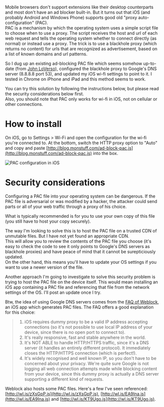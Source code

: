 
Mobile browsers don't support extensions like their desktop counterparts and most don't have an ad blocker built-in. But it turns out that iOS (and probably Android and Windows Phone) supports good old "proxy auto-configuration" (PAC).  
PAC is a mechanism by which the operating system uses a simple script file to choose when to use a proxy. The script receives the host and url of each web request and tells the operating system whether to connect directly (as normal) or instead use a proxy. The trick is to use a blackhole proxy (which returns no content) for urls that are recognized as advertisement, based on a list of known domains and url patterns.  
 
So I dug up an existing ad-blocking PAC file which seems somehow up-to-date (from [John LoVerso](http://www.schooner.com/~loverso/no-ads/)), configured the blackhole proxy to Google's DNS server (8.8.8.8 port 53), and updated my iOS wi-fi settings to point to it. I tested in Chrome on iPhone and iPad and this method seems to work. 

You can try this solution by following the instructions below, but please read the security considerations below first.  
Also, you should note that PAC only works for wi-fi in iOS, not on cellular or other connections. 

# How to install

On iOS, go to Settings > Wi-Fi and open the configuration for the wi-fi you're connected to. At the bottom, switch the HTTP proxy option to "Auto" and copy and paste [http://blog.monstuff.com/ad-block-pac.js](http://blog.monstuff.com/ad-block-pac.js) into the box. 
 
![PAC configuration in iOS](http://i59.tinypic.com/dlnskh.png)


# Security considerations

Configuring a PAC file into your operating system can be dangerous. If the PAC file is adversarial or was modified by a hacker, the attacker could send parts or all of your web traffic through a proxy of his choice.  

What is typically recommended is for you to use your own copy of this file (you still have to host your copy securely).  

The way I'm looking to solve this is to host the PAC file on a trusted CDN of unmutable files. But I have not yet found an appropriate CDN.    
This will allow you to review the contents of the PAC file you choose (it's easy to check the code to see it only points to Google's DNS servers as blackhole proxies) and have peace of mind that it cannot be surepticiously updated.  
On the other hand, this means you'll have to update your OS settings if you want to use a newer version of the file.    

Another approach I'm going to investigate to solve this security problem is trying to host the PAC file on the device itself. This would mean installing an iOS app containing a PAC file and referencing that file from the network settings of the OS. I'll post an update once I try.

Btw, the idea of using Google DNS servers comes from the [FAQ of Weblock](https://www.weblockapp.com/faq/#question-7), an iOS app which generates PAC files. The FAQ offers a good explanation for this choice:

> 1. iOS requires dummy proxy to be a valid IP address accepting connections (so it's not possible to use local IP address of your device, since there is no open port to connect to). 
> 2. It's really responsive, fast and stable anywhere in the world. 
> 3. It's NOT ABLE to handle HTTP/HTTPS traffic, since it's a DNS server (it handles an entirely different protocol). It immediately closes the HTTP/HTTPS connection (which is perfect!). 
> 4. It's widely recognised and well known IP, so you don't have to be concerned about your privacy. We're quite sure Google is not logging all web connection attempts made while blocking content from your device, since this dummy proxy is actually a DNS server supporting a different kind of requests. 

Weblock also hosts some PAC files. Here's a few I've seen referenced: [http://wl.is/zXsGpP.js](http://wl.is/zXsGpP.js), [http://wl.is/EA9Ina.js](http://wl.is/EA9Ina.js) and [http://wl.is/KT9Ugo.js](http://wl.is/KT9Ugo.js).
